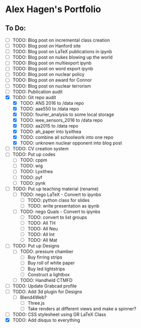 # Alex Hagen's Portfolio

## To Do:

- [ ] TODO: Blog post on incremental class creation
- [ ] TODO: Blog post on Hanford site
- [ ] TODO: Blog post on LaTeX publications in ipynb
- [ ] TODO: Blog post on nukes blowing up the world
- [ ] TODO: Blog post on multiexport ipynb
- [ ] TODO: Blog post on word export ipynb
- [ ] TODO: Blog post on nuclear policy
- [ ] TODO: Blog post on award for Connor
- [ ] TODO: Blog post on nuclear terrorism
- [ ] TODO: Publication audit
- [x] TODO: Git repo audit
  - [x] TODO: ANS 2016 to /data repo
  - [x] TODO: aae550 to /data repo
  - [x] TODO: fourier_analysis to some local storage
  - [x] TODO: ieee_sensors_2016 to /data repo
  - [x] TODO: aa2015 to /data repo
  - [x] TODO: ah_paper into lyxithea
  - [x] TODO: combine all schoolwork into one repo
  - [x] TODO: unknown nuclear opponent into blog post
- [ ] TODO: CV creation system
- [ ] TODO: Put up codes
	- [ ] TODO: cppm
	- [ ] TODO: wig
	- [ ] TODO: Lyxithea
  - [ ] TODO: pyf
  - [ ] TODO: pynk
- [ ] TODO: Put up teaching material (rename)
	- [ ] TODO: nego LaTeX - Convert to ipynbs
		- [ ] TODO: python class for slides
		- [ ] TODO: write presentation as ipynb
	- [ ] TODO: nego Quals - Convert to ipynbs
		- [ ] TODO: convert to list groups
		- [ ] TODO: All TH
		- [ ] TODO: All Neu
		- [ ] TODO: All Int
		- [ ] TODO: All Mat
- [ ] TODO: Put up Designs
	- [ ] TODO: pressure chamber
		- [ ] Buy firring strips
		- [ ] Buy roll of white paper
		- [ ] Buy led lightstrips
		- [ ] Construct a lightbox
	- [ ] TODO: Handheld CTMFD
- [ ] TODO: Update Grabcad profile
- [ ] TODO: Add 3d plugin for Designs
  - [ ] Blend4Web?
	- [ ] Three.js
	- [ ] Take renders at different views and make a spinner?
- [ ] TODO: CSS stylesheet using GR LaTeX Class
- [x] TODO: Add disqus to everything
